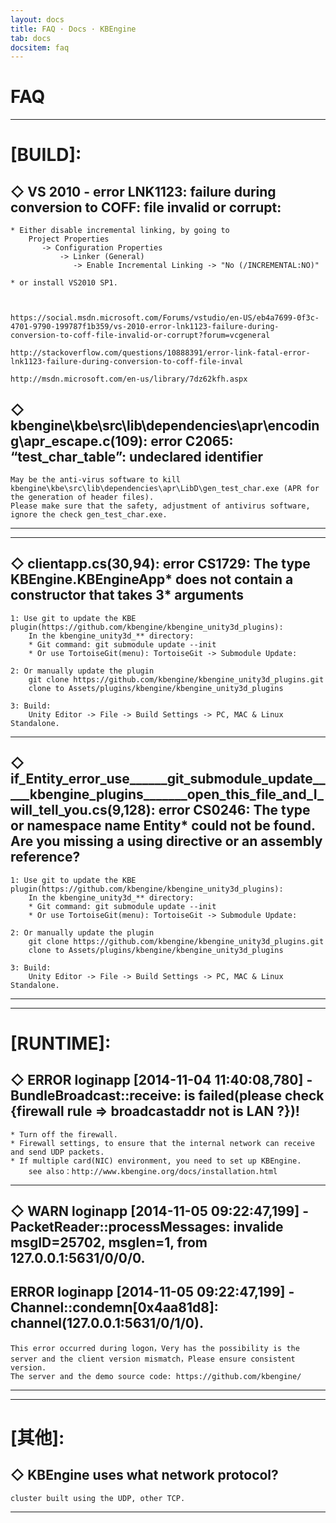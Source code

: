 ```yaml
---
layout: docs
title: FAQ · Docs · KBEngine
tab: docs
docsitem: faq
---
```


FAQ
========

-----------------------------------------------------

[BUILD]:
========


◇ VS 2010 - error LNK1123: failure during conversion to COFF: file invalid or corrupt:
-----------------

	* Either disable incremental linking, by going to 
		Project Properties 
		   -> Configuration Properties 
		       -> Linker (General) 
		          -> Enable Incremental Linking -> "No (/INCREMENTAL:NO)"

	* or install VS2010 SP1.
	


	https://social.msdn.microsoft.com/Forums/vstudio/en-US/eb4a7699-0f3c-4701-9790-199787f1b359/vs-2010-error-lnk1123-failure-during-conversion-to-coff-file-invalid-or-corrupt?forum=vcgeneral

	http://stackoverflow.com/questions/10888391/error-link-fatal-error-lnk1123-failure-during-conversion-to-coff-file-inval

	http://msdn.microsoft.com/en-us/library/7dz62kfh.aspx


◇ kbengine\kbe\src\lib\dependencies\apr\encoding\apr_escape.c(109): error C2065: “test_char_table”: undeclared identifier
--------------------

	May be the anti-virus software to kill kbengine\kbe\src\lib\dependencies\apr\LibD\gen_test_char.exe (APR for the generation of header files).
	Please make sure that the safety, adjustment of antivirus software, ignore the check gen_test_char.exe.

-----------------------------------------------------


-----------------------------------------------------

◇ clientapp.cs(30,94): error CS1729: The type KBEngine.KBEngineApp* does not contain a constructor that takes 3* arguments
-------------------

	1: Use git to update the KBE plugin(https://github.com/kbengine/kbengine_unity3d_plugins):
		In the kbengine_unity3d_** directory:
		* Git command: git submodule update --init
		* Or use TortoiseGit(menu): TortoiseGit -> Submodule Update:

	2: Or manually update the plugin
		git clone https://github.com/kbengine/kbengine_unity3d_plugins.git
		clone to Assets/plugins/kbengine/kbengine_unity3d_plugins

	3: Build:
		Unity Editor -> File -> Build Settings -> PC, MAC & Linux Standalone.

-----------------------------------------------------

◇ if_Entity_error_use______git_submodule_update_____kbengine_plugins_______open_this_file_and_I_will_tell_you.cs(9,128): error CS0246: The type or namespace name Entity* could not be found. Are you missing a using directive or an assembly reference?
----------------------

	1: Use git to update the KBE plugin(https://github.com/kbengine/kbengine_unity3d_plugins):
		In the kbengine_unity3d_** directory:
		* Git command: git submodule update --init
		* Or use TortoiseGit(menu): TortoiseGit -> Submodule Update:

	2: Or manually update the plugin
		git clone https://github.com/kbengine/kbengine_unity3d_plugins.git
		clone to Assets/plugins/kbengine/kbengine_unity3d_plugins

	3: Build:
		Unity Editor -> File -> Build Settings -> PC, MAC & Linux Standalone.


-----------------------------------------------------


-----------------------------------------------------

[RUNTIME]:
========


◇ ERROR loginapp [2014-11-04 11:40:08,780] - BundleBroadcast::receive: is failed(please check {firewall rule => broadcastaddr not is LAN ?})!
---------------------
	* Turn off the firewall.
	* Firewall settings, to ensure that the internal network can receive and send UDP packets.
	* If multiple card(NIC) environment, you need to set up KBEngine.
		see also：http://www.kbengine.org/docs/installation.html


-----------------------------------------------------


◇ WARN loginapp [2014-11-05 09:22:47,199] - PacketReader::processMessages: invalide msgID=25702, msglen=1, from 127.0.0.1:5631/0/0/0.
--------------------

ERROR loginapp [2014-11-05 09:22:47,199] - Channel::condemn[0x4aa81d8]: channel(127.0.0.1:5631/0/1/0).
--------------------

	This error occurred during logon，Very has the possibility is the server and the client version mismatch，Please ensure consistent version. 
	The server and the demo source code: https://github.com/kbengine/


-----------------------------------------------------

-----------------------------------------------------


[其他]:
========

◇ KBEngine uses what network protocol?
---------------------

	cluster built using the UDP, other TCP.



-----------------------------------------------------


